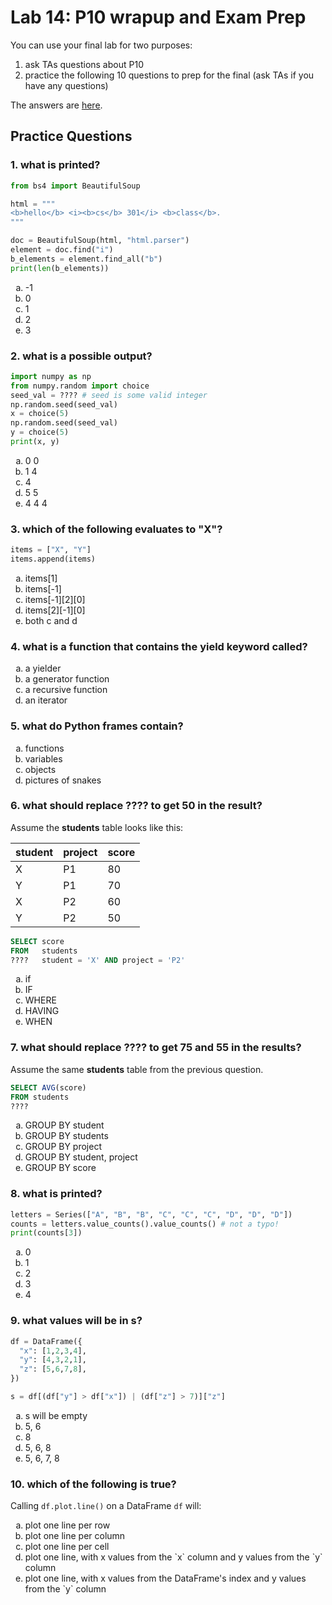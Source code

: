 # Lab 14: P10 wrapup and Exam Prep

You can use your final lab for two purposes:

1. ask TAs questions about P10
2. practice the following 10 questions to prep for the final (ask TAs if you have any questions)

The answers are [here](answers.md).

## Practice Questions

### 1. what is printed?

```python
from bs4 import BeautifulSoup

html = """
<b>hello</b> <i><b>cs</b> 301</i> <b>class</b>.
"""

doc = BeautifulSoup(html, "html.parser")
element = doc.find("i")
b_elements = element.find_all("b")
print(len(b_elements))
```

<ol type="a">
<li> -1
<li> 0
<li> 1
<li> 2
<li> 3
</ol>

### 2. what is a possible output?

```python
import numpy as np
from numpy.random import choice
seed_val = ???? # seed is some valid integer
np.random.seed(seed_val)
x = choice(5)
np.random.seed(seed_val)
y = choice(5)
print(x, y)
```

<ol type="a">
<li> 0 0
<li> 1 4
<li> 4
<li> 5 5
<li> 4 4 4
</ol>

### 3. which of the following evaluates to "X"?

```python
items = ["X", "Y"]
items.append(items)
```

<ol type="a">
<li> items[1]
<li> items[-1]
<li> items[-1][2][0]
<li> items[2][-1][0]
<li> both c and d
</ol>

### 4. what is a function that contains the yield keyword called?

<ol type="a">
<li> a yielder
<li> a generator function
<li> a recursive function
<li> an iterator
</ol>

### 5. what do Python frames contain?

<ol type="a">
<li> functions
<li> variables
<li> objects
<li> pictures of snakes
</ol>

### 6. what should replace ???? to get 50 in the result?

Assume the <b>students</b> table looks like this:

| student | project | score |
|---------|---------|-------|
| X       | P1      | 80    |
| Y       | P1      | 70    |
| X       | P2      | 60    |
| Y       | P2      | 50    |

```sql
SELECT score
FROM   students
????   student = 'X' AND project = 'P2'
```

<ol type="a">
<li> if
<li> IF
<li> WHERE
<li> HAVING
<li> WHEN
</ol>

### 7. what should replace ???? to get 75 and 55 in the results?

Assume the same <b>students</b> table from the previous question.

```sql
SELECT AVG(score)
FROM students
????
```

<ol type="a">
<li> GROUP BY student
<li> GROUP BY students
<li> GROUP BY project
<li> GROUP BY student, project
<li> GROUP BY score
</ol>

### 8. what is printed?

```python
letters = Series(["A", "B", "B", "C", "C", "C", "D", "D", "D"])
counts = letters.value_counts().value_counts() # not a typo!
print(counts[3])
```

<ol type="a">
<li> 0
<li> 1
<li> 2
<li> 3
<li> 4
</ol>

### 9. what values will be in s?

```python
df = DataFrame({
  "x": [1,2,3,4],
  "y": [4,3,2,1],
  "z": [5,6,7,8],
})

s = df[(df["y"] > df["x"]) | (df["z"] > 7)]["z"]
```

<ol type="a">
<li> s will be empty
<li> 5, 6
<li> 8
<li> 5, 6, 8
<li> 5, 6, 7, 8
</ol>

### 10. which of the following is true?

Calling `df.plot.line()` on a DataFrame `df` will:

<ol type="a">
<li> plot one line per row
<li> plot one line per column
<li> plot one line per cell
<li> plot one line, with x values from the `x` column and y values from the `y` column
<li> plot one line, with x values from the DataFrame's index and y values from the `y` column
</ol>
